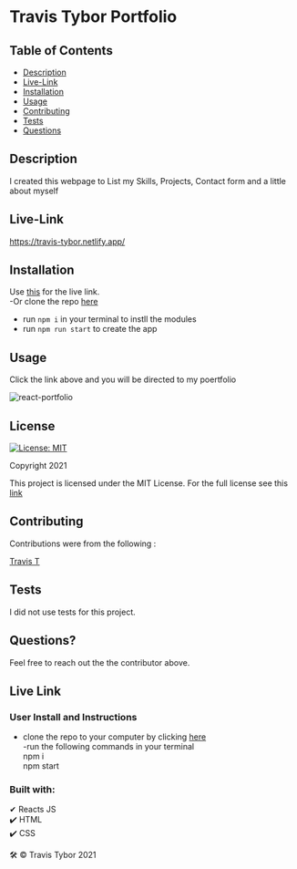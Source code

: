 # Travis Tybor Portfolio

## Table of Contents
* [Description](#description)
* [Live-Link](#live-link)
* [Installation](#installation)
* [Usage](#usage)
* [Contributing](#contributing)
* [Tests](#tests)
* [Questions](#questions)

## Description
I created this webpage to List my Skills, Projects, Contact form and a little about myself

## Live-Link
https://travis-tybor.netlify.app/

## Installation
Use [this](https://travis-tybor.netlify.app/) for the live link.</br>
-Or clone the repo [here](https://github.com/tygrski/portfolio-react)</br>
- run `npm i` in your terminal to instll the modules
- run `npm run start` to create the app

## Usage
Click the link above and you will be directed to my poertfolio

![react-portfolio](https://user-images.githubusercontent.com/77369211/147795617-f7109812-3ae9-4f83-a546-b33d3a0225ab.jpg)

## License
[![License: MIT](https://img.shields.io/badge/License-MIT-red.svg)](https://opensource.org/licenses/MIT)

Copyright 2021

This project is licensed under the MIT License. For the full license see this [link](https://opensource.org/licenses/MIT)

## Contributing

Contributions were from the following :

[Travis T](https://github.com/tygrski)

## Tests
I did not use tests for this project.

## Questions?
Feel free to reach out the the contributor above.


## 



## Live Link



###  User Install and Instructions
- clone the repo to your computer by clicking [here](https://github.com/tygrski/portfolio-react)<br/>
-run the following commands in your terminal<br/>
npm i<br/>
npm start

### Built with: <br/>
✔ Reacts JS<br/>
✔️ HTML<br/>
✔️ CSS


🛠️ © Travis Tybor 2021


